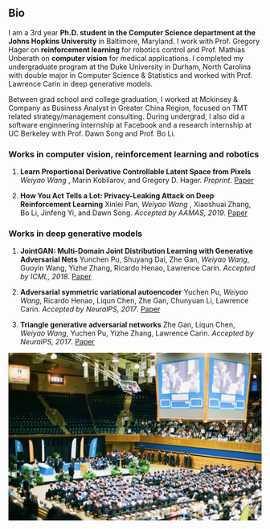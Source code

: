 ## Bio

I am a 3rd year **Ph.D. student in the Computer Science department at the Johns Hopkins University** in Baltimore, Maryland. I work with Prof. Gregory Hager on **reinforcement learning** for robotics control and Prof. Mathias Unberath on **computer vision** for medical applications. I completed my undergraduate program at the Duke University in Durham, North Carolina with double major in Computer Science & Statistics and worked with Prof. Lawrence Carin in deep generative models.  

Between grad school and college graduation, I worked at Mckinsey & Company as Business Analyst in Greater China Region, focused on TMT related strategy/management consulting. During undergrad, I also did a software enginnering internship at Facebook and a research internship at UC Berkeley with Prof. Dawn Song and Prof. Bo Li.

### Works in computer vision, reinforcement learning and robotics

1. **Learn Proportional Derivative Controllable Latent Space from Pixels**
_Weiyao Wang_ , Marin Kobilarov, and Gregory D. Hager.
_Preprint_. [Paper](arxiv.org/pdf/2110.08239)

1. **How You Act Tells a Lot: Privacy-Leaking Attack on Deep Reinforcement Learning**
Xinlei Pan, _Weiyao Wang_ , Xiaoshuai Zhang, Bo Li, Jinfeng Yi, and Dawn Song.
_Accepted by AAMAS, 2019_. [Paper](arxiv.org/abs/1904.11082)

### Works in deep generative models 

1. **JointGAN: Multi-Domain Joint Distribution Learning with Generative Adversarial Nets**
Yunchen Pu, Shuyang Dai, Zhe Gan, _Weiyao Wang_, Guoyin Wang, Yizhe Zhang, Ricardo Henao, Lawrence Carin.
_Accepted by ICML, 2018_. [Paper](arxiv.org/abs/1806.02978)

1. **Adversarial symmetric variational autoencoder**
Yuchen Pu, _Weiyao Wang_, Ricardo Henao, Liqun Chen, Zhe Gan, Chunyuan Li, Lawrence Carin.
_Accepted by NeuralPS, 2017_. [Paper](papers.nips.cc/paper/7020-adversarial-symmetric-variational-autoencoder)

1. **Triangle generative adversarial networks**
Zhe Gan, Liqun Chen, _Weiyao Wang_, Yuchen Pu, Yizhe Zhang, Lawrence Carin.
_Accepted by NeuralPS, 2017_. [Paper](papers.nips.cc/paper/7109-triangle-generative-adversarial-networks)

![Image](DukeGraduation.jpeg)



